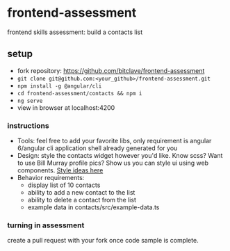 # frontend-assessment
frontend skills assessment: build a contacts list

## setup
- fork repository: https://github.com/bitclave/frontend-assessment
- ```git clone git@github.com:<your_github>/frontend-assessment.git```
- ```npm install -g @angular/cli```
- ```cd frontend-assessment/contacts && npm i```
- ```ng serve```
- view in browser at localhost:4200

### instructions
- Tools: feel free to add your favorite libs, only requirement is angular 6/angular cli application shell already generated for you
- Design: style the contacts widget however you'd like. Know scss? Want to use Bill Murray profile pics? Show us you can style ui using web components. [Style ideas here](https://goo.gl/oSdpiW)
- Behavior requirements:
  - display list of 10 contacts
  - ability to add a new contact to the list
  - ability to delete a contact from the list
  - example data in contacts/src/example-data.ts

### turning in assessment

create a pull request with your fork once code sample is complete.
